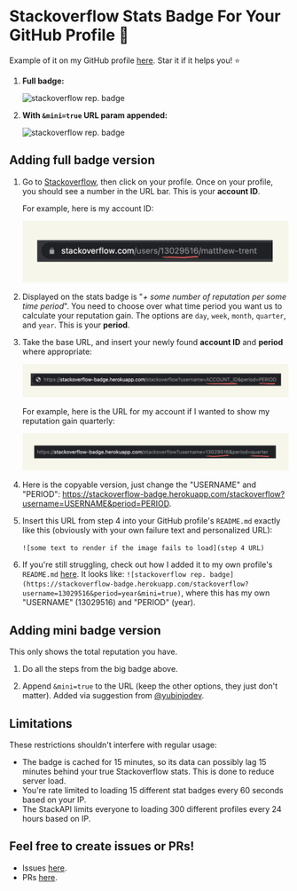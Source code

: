 # Stackoverflow Stats Badge For Your GitHub Profile 🚀

Example of it on my GitHub profile [here](https://github.com/mattrltrent). Star it if it helps you! ⭐️

1. **Full badge:**
 
   ![stackoverflow rep. badge](https://stackoverflow-badge.herokuapp.com/stackoverflow?username=13029516&period=year)

3. **With `&mini=true` URL param appended:**
 
   ![stackoverflow rep. badge](https://stackoverflow-badge.herokuapp.com/stackoverflow?username=13029516&period=year&mini=true)

## Adding full badge version

1. Go to [Stackoverflow](https://stackoverflow.com/), then click on your profile. Once on your profile, you should see a number in the URL bar. This is your **account ID**.

   For example, here is my account ID:

   <img  src="https://github.com/mattrltrent/stackoverflow_badge/blob/main/assets/github/demo_2.jpeg?raw=true"  style="display: inline"/>

2. Displayed on the stats badge is "*+ some number of reputation per some time period*". You need to choose over what time period you want us to calculate your reputation gain. The options are `day`,  `week`, `month`, `quarter`, and `year`. This is your **period**.

3. Take the base URL, and insert your newly found **account ID** and **period** where appropriate: 

   <img  src="https://github.com/mattrltrent/stackoverflow_badge/blob/main/assets/github/demo_3.jpg?raw=true"  style="display: inline"/>

   For example, here is the URL for my account if I wanted to show my reputation gain quarterly:

   <img  src="https://github.com/mattrltrent/stackoverflow_badge/blob/main/assets/github/demo_4.jpg?raw=true"  style="display: inline"/>

4. Here is the copyable version, just change the "USERNAME" and "PERIOD": https://stackoverflow-badge.herokuapp.com/stackoverflow?username=USERNAME&period=PERIOD.

5. Insert this URL from step 4 into your GitHub profile's `README.md` exactly like this (obviously with your own failure text and personalized URL):

   `![some text to render if the image fails to load](step 4 URL)`

6. If you're still struggling, check out how I added it to my own profile's `README.md` [here](https://github.com/mattrltrent/mattrltrent/blob/main/README.md?plain=1). It looks like: `![stackoverflow rep. badge](https://stackoverflow-badge.herokuapp.com/stackoverflow?username=13029516&period=year&mini=true)`, where this has my own "USERNAME" (13029516) and "PERIOD" (year).

## Adding mini badge version

This only shows the total reputation you have.

1. Do all the steps from the big badge above.

2. Append `&mini=true` to the URL (keep the other options, they just don't matter). Added via suggestion from [@yubinjodev](https://github.com/yubinjodev).

## Limitations

These restrictions shouldn't interfere with regular usage:

- The badge is cached for 15 minutes, so its data can possibly lag 15 minutes behind your true Stackoverflow stats. This is done to reduce server load.
- You're rate limited to loading 15 different stat badges every 60 seconds based on your IP.
- The StackAPI limits everyone to loading 300 different profiles every 24 hours based on IP.

## Feel free to create issues or PRs!

- Issues [here](https://github.com/mattrltrent/stackoverflow_badge/issues).
- PRs [here](https://github.com/mattrltrent/stackoverflow_badge/pulls).
